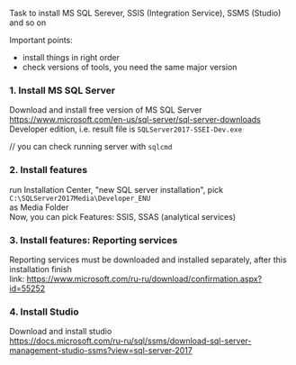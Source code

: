 Task to install MS SQL Serever, SSIS (Integration Service), SSMS (Studio) and so on

Important points:
- install things in right order
- check versions of tools, you need the same major version

### 1. Install MS SQL Server

Download and install free version of MS SQL Server  
https://www.microsoft.com/en-us/sql-server/sql-server-downloads  
Developer edition, i.e. result file is `SQLServer2017-SSEI-Dev.exe`

// you can check running server with `sqlcmd`


### 2. Install features

run Installation Center, "new SQL server installation", pick  
`C:\SQLServer2017Media\Developer_ENU`  
as Media Folder  
Now, you can pick Features: SSIS, SSAS (analytical services)  


### 3. Install features: Reporting services

Reporting services must be downloaded and installed separately, after this installation finish  
link: https://www.microsoft.com/ru-ru/download/confirmation.aspx?id=55252


### 4. Install Studio

Download and install studio  
https://docs.microsoft.com/ru-ru/sql/ssms/download-sql-server-management-studio-ssms?view=sql-server-2017
